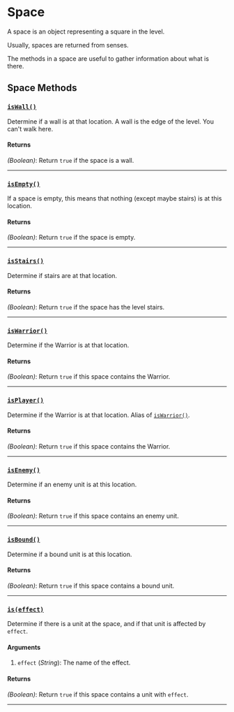 # Space

A space is an object representing a square in the level.

Usually, spaces are returned from senses.

The methods in a space are useful to gather information about what is there.

## Space Methods

### <a id="isWall"></a>[`isWall()`](#isWall)

Determine if a wall is at that location. A wall is the edge of the level. You can't walk here.

#### Returns

*(Boolean)*: Return `true` if the space is a wall.

<hr>

### <a id="isEmpty"></a>[`isEmpty()`](#isEmpty)

If a space is empty, this means that nothing (except maybe stairs) is at this location.

#### Returns

*(Boolean)*: Return `true` if the space is empty.

<hr>

### <a id="isStairs"></a>[`isStairs()`](#isStairs)

Determine if stairs are at that location.

#### Returns

*(Boolean)*: Return `true` if the space has the level stairs.

<hr>

### <a id="isWarrior"></a>[`isWarrior()`](#isWarrior)

Determine if the Warrior is at that location.

#### Returns

*(Boolean)*: Return `true` if this space contains the Warrior.

<hr>

### <a id="isPlayer"></a>[`isPlayer()`](#isPlayer)

Determine if the Warrior is at that location. Alias of [`isWarrior()`](#isWarrior).

#### Returns

*(Boolean)*: Return `true` if this space contains the Warrior.

<hr>

### <a id="isEnemy"></a>[`isEnemy()`](#isEnemy)

Determine if an enemy unit is at this location.

#### Returns

*(Boolean)*: Return `true` if this space contains an enemy unit.

<hr>

### <a id="isBound"></a>[`isBound()`](#isBound)

Determine if a bound unit is at this location.

#### Returns

*(Boolean)*: Return `true` if this space contains a bound unit.

<hr>

### <a id="is"></a>[`is(effect)`](#is)

Determine if there is a unit at the space, and if that unit is affected by `effect`.

#### Arguments

1. `effect` (*String*): The name of the effect.

#### Returns

*(Boolean)*: Return `true` if this space contains a unit with `effect`.

<hr>
